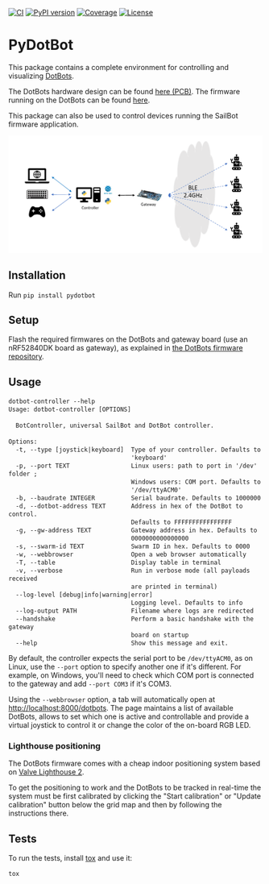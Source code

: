 [![CI][ci-badge]][ci-link]
[![PyPI version][pypi-badge]][pypi-link]
[![Coverage][codecov-badge]][codecov-link]
[![License][license-badge]][license-link]

# PyDotBot

This package contains a complete environment for controlling and visualizing
[DotBots](http://www.dotbots.org).

The DotBots hardware design can be found [here (PCB)][dotbot-pcb-repo].
The firmware running on the DotBots can be found [here][dotbot-firmware-repo].

This package can also be used to control devices running the SailBot firmware
application.

![DotBots controller overview][pydotbot-overview]

## Installation

Run `pip install pydotbot`

## Setup

Flash the required firmwares on the DotBots and gateway board (use an
nRF52840DK board as gateway), as explained in
[the DotBots firmware repository][dotbot-firmware-repo].

## Usage

```
dotbot-controller --help
Usage: dotbot-controller [OPTIONS]

  BotController, universal SailBot and DotBot controller.

Options:
  -t, --type [joystick|keyboard]  Type of your controller. Defaults to
                                  'keyboard'
  -p, --port TEXT                 Linux users: path to port in '/dev' folder ;
                                  Windows users: COM port. Defaults to
                                  '/dev/ttyACM0'
  -b, --baudrate INTEGER          Serial baudrate. Defaults to 1000000
  -d, --dotbot-address TEXT       Address in hex of the DotBot to control.
                                  Defaults to FFFFFFFFFFFFFFFF
  -g, --gw-address TEXT           Gateway address in hex. Defaults to
                                  0000000000000000
  -s, --swarm-id TEXT             Swarm ID in hex. Defaults to 0000
  -w, --webbrowser                Open a web browser automatically
  -T, --table                     Display table in terminal
  -v, --verbose                   Run in verbose mode (all payloads received
                                  are printed in terminal)
  --log-level [debug|info|warning|error]
                                  Logging level. Defaults to info
  --log-output PATH               Filename where logs are redirected
  --handshake                     Perform a basic handshake with the gateway
                                  board on startup
  --help                          Show this message and exit.
```

By default, the controller expects the serial port to be `/dev/ttyACM0`, as on
Linux, use the `--port` option to specify another one if it's different. For
example, on Windows, you'll need to check which COM port is connected to the
gateway and add `--port COM3` if it's COM3.

Using the `--webbrowser` option, a tab will automatically open at
[http://localhost:8000/dotbots](http://localhost:8000/dotbots). The page maintains
a list of available DotBots, allows to set which one is active and controllable
and provide a virtual joystick to control it or change the color of the on-board
RGB LED.

### Lighthouse positioning

The DotBots firmware comes with a cheap indoor positioning system based on
[Valve Lighthouse 2](https://www.valvesoftware.com/en/index/base-stations).

To get the positioning to work and the DotBots to be tracked in real-time the
system must be first calibrated by clicking the "Start calibration" or
"Update calibration" button below the grid map and then by following the
instructions there.

## Tests

To run the tests, install [tox](https://pypi.org/project/tox/) and use it:

```
tox
```


[ci-badge]: https://github.com/DotBots/PyDotBot/workflows/CI/badge.svg
[ci-link]: https://github.com/DotBots/PyDotBot/actions?query=workflow%3ACI+branch%3Amain
[pypi-badge]: https://badge.fury.io/py/pydotbot.svg
[pypi-link]: https://badge.fury.io/py/pydotbot
[license-badge]: https://img.shields.io/pypi/l/pydotbot
[license-link]: https://github.com/DotBots/pydotbot/blob/main/LICENSE.txt

[codecov-badge]: https://codecov.io/gh/DotBots/PyDotBot/branch/main/graph/badge.svg
[codecov-link]: https://codecov.io/gh/DotBots/PyDotBot

[pydotbot-overview]: https://github.com/DotBots/PyDotBot/blob/main/dotbots.png?raw=True
[dotbot-firmware-repo]: https://github.com/DotBots/DotBot-firmware
[dotbot-pcb-repo]: https://github.com/DotBots/DotBot-hardware
